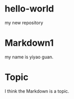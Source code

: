 # hello-world
my new repository
# Markdown1
my name is yiyao guan.
# Topic
I think the Markdown is a topic.

